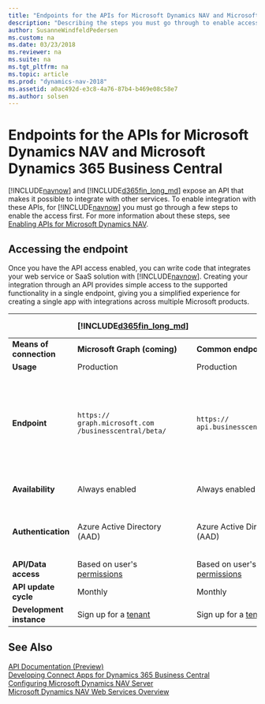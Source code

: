 ```yaml
---
title: "Endpoints for the APIs for Microsoft Dynamics NAV and Microsoft Dynamics 365 Business Central"
description: "Describing the steps you must go through to enable access to the APIs in on-prem and cloud product versions."
author: SusanneWindfeldPedersen
ms.custom: na
ms.date: 03/23/2018
ms.reviewer: na
ms.suite: na
ms.tgt_pltfrm: na
ms.topic: article
ms.prod: "dynamics-nav-2018"
ms.assetid: a0ac492d-e3c8-4a76-87b4-b469e08c58e7
ms.author: solsen
---
```


# Endpoints for the APIs for Microsoft Dynamics NAV and Microsoft Dynamics 365 Business Central
[!INCLUDE[navnow](includes/navnow_md.md)] and [!INCLUDE[d365fin_long_md](includes/d365fin_long_md.md)] expose an API that makes it possible to integrate with other services. To enable integration with these APIs, for [!INCLUDE[navnow](includes/navnow_md.md)] you must go through a few steps to enable the access first. For more information about these steps, see [Enabling APIs for Microsoft Dynamics NAV](enabling-apis-for-dynamics-nav.md).

## Accessing the endpoint
Once you have the API access enabled, you can write code that integrates your web service or SaaS solution with [!INCLUDE[navnow](includes/navnow_md.md)]. Creating your integration through an API provides simple access to the supported functionality in a single endpoint, giving you a simplified experience for creating a single app with integrations across multiple Microsoft products.

||[!INCLUDE[d365fin_long_md](includes/d365fin_long_md.md)]|||Microsoft Dynamics<br> NAV 2018|
|--|--|--|--|--|
|**Means of connection**|**Microsoft Graph (coming)**|**Common endpoint service**|**Direct tenant**|**Direct installation**|
|**Usage**|Production|Production|Rapid development and testing only|Production|
|**Endpoint**|`https://`<br>`graph.microsoft.com`<br>`/businesscentral/beta/`| `https://`<br>`api.businesscentral.dynamics.com/v1.0/api/beta`|`https://`<br>`api.businesscentral.dynamics.com/v1.0/<user domain name>/api/beta`<br>  Example: `https://`<br>`api.businesscentral.dynamics.com/v1.0/cronus.com/api/beta`|OData base URL in installation: <br> `https://`<br>`<base URL>:<port>/v1.0/api/<API version>/` <br> Example: `https://`<br>`nav.contoso.com:7048`<br>`/v1.0/api/beta/` <br> Must be exposed through a firewall.|
|**Availability**|Always enabled|Always enabled|Always enabled|Disabled by default.<br> Must be enabled by the administrator.|
|**Authentication**|Azure Active Directory<br> (AAD)|Azure Active Directory<br> (AAD)|Basic authentication.<br> Username and [web service<br> access key](developer/devenv-develop-connect-apps-for-fin.md) as password.|Basic authentication.<br> Username and [web service<br> access key](developer/devenv-develop-connect-apps-for-fin.md) as password.|
|**API/Data access**|Based on user's<br> [permissions](permissions-on-database-objects.md)|Based on user's<br> [permissions](permissions-on-database-objects.md)|Based on user's<br> [permissions](permissions-on-database-objects.md)|Based on user's<br> [permissions](permissions-on-database-objects.md)|
|**API update cycle**|Monthly|Monthly|Monthly|Hotfixes installed by partner|
|**Development instance**|Sign up for a [tenant](https://go.microsoft.com/fwlink/?linkid=847861)|Sign up for a [tenant](https://go.microsoft.com/fwlink/?linkid=847861)|Sign up for a [tenant](https://go.microsoft.com/fwlink/?linkid=847861)|Get [Docker](https://aka.ms/navdeveloperpreview) instance|

## See Also
[API Documentation (Preview)](fin-graph/index.md)  
[Developing Connect Apps for Dynamics 365 Business Central](/dynamics365/business-central/dev-itpro/developer/devenv-develop-connect-apps.md)    
[Configuring Microsoft Dynamics NAV Server](configuring-microsoft-dynamics-nav-server.md)  
[Microsoft Dynamics NAV Web Services Overview](microsoft-dynamics-nav-web-services-overview.md)  
